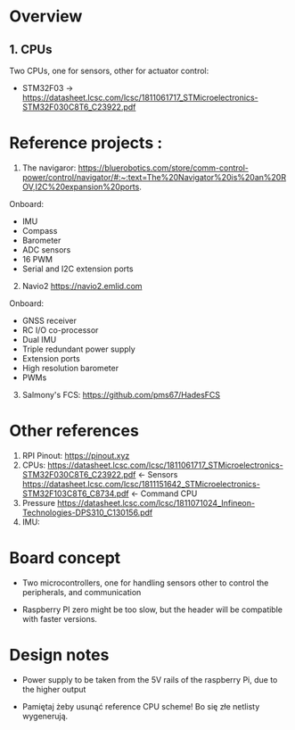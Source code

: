 # Overview 

## 1. CPUs 

Two CPUs, one for sensors, other for actuator control:
- STM32F03 -> https://datasheet.lcsc.com/lcsc/1811061717_STMicroelectronics-STM32F030C8T6_C23922.pdf






# Reference projects : 

1. The navigaror:
https://bluerobotics.com/store/comm-control-power/control/navigator/#:~:text=The%20Navigator%20is%20an%20ROV,I2C%20expansion%20ports.

Onboard:
- IMU
- Compass
- Barometer 
- ADC sensors
- 16 PWM 
- Serial and I2C extension ports

2. Navio2
https://navio2.emlid.com

Onboard:
- GNSS receiver
- RC I/O co-processor
- Dual IMU
- Triple redundant power supply
- Extension ports
- High resolution barometer
- PWMs 


3. Salmony's FCS:
https://github.com/pms67/HadesFCS

# Other references 
1. RPI Pinout: https://pinout.xyz
2. CPUs: https://datasheet.lcsc.com/lcsc/1811061717_STMicroelectronics-STM32F030C8T6_C23922.pdf <- Sensors
https://datasheet.lcsc.com/lcsc/1811151642_STMicroelectronics-STM32F103C8T6_C8734.pdf <- Command CPU
3. Pressure https://datasheet.lcsc.com/lcsc/1811071024_Infineon-Technologies-DPS310_C130156.pdf
4. IMU: 

# Board concept 

- Two microcontrollers, one for handling sensors other to 
control the peripherals, and communication 

- Raspberry PI zero might be 
too slow, but the header will be compatible with faster versions.



# Design notes 

- Power supply to be taken from the 5V rails of the raspberry Pi, due to 
the higher output

- Pamiętaj żeby usunąć reference CPU scheme! Bo się złe netlisty wygenerują.